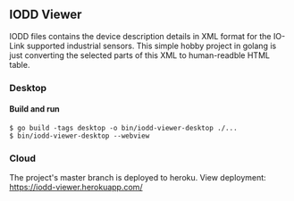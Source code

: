 ## IODD Viewer
IODD files contains the device description details in XML format for the IO-Link supported industrial sensors. This simple hobby project in golang is just converting the selected parts of this XML to human-readble HTML table.

### Desktop
#### Build and run

```
$ go build -tags desktop -o bin/iodd-viewer-desktop ./...
$ bin/iodd-viewer-desktop --webview
```

### Cloud
The project's master branch is deployed to heroku. View deployment: https://iodd-viewer.herokuapp.com/
